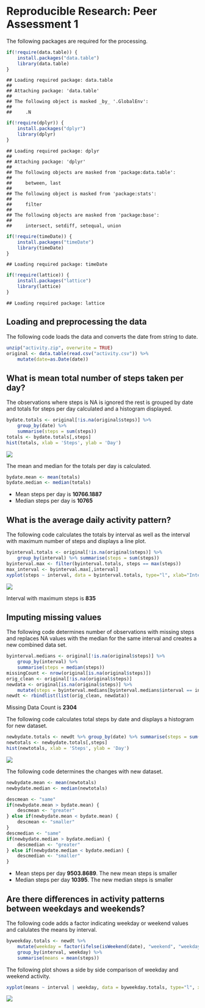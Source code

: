 # Reproducible Research: Peer Assessment 1

The following packages are required for the processing.


```r
if(!require(data.table)) {
    install.packages("data.table")
    library(data.table)
}
```

```
## Loading required package: data.table
## 
## Attaching package: 'data.table'
## 
## The following object is masked _by_ '.GlobalEnv':
## 
##     .N
```

```r
if(!require(dplyr)) {
    install.packages("dplyr")
    library(dplyr)
}
```

```
## Loading required package: dplyr
## 
## Attaching package: 'dplyr'
## 
## The following objects are masked from 'package:data.table':
## 
##     between, last
## 
## The following object is masked from 'package:stats':
## 
##     filter
## 
## The following objects are masked from 'package:base':
## 
##     intersect, setdiff, setequal, union
```

```r
if(!require(timeDate)) {
    install.packages("timeDate")
    library(timeDate)
}
```

```
## Loading required package: timeDate
```

```r
if(!require(lattice)) {
    install.packages("lattice")
    library(lattice)
}
```

```
## Loading required package: lattice
```


## Loading and preprocessing the data

The following code loads the data and converts the date from string to date.

```r
unzip("activity.zip", overwrite = TRUE)
original <- data.table(read.csv("activity.csv")) %>% 
    mutate(date=as.Date(date)) 
```


## What is mean total number of steps taken per day?

The observations where steps is NA is ignored the rest is grouped by date and totals for steps per day calculated and a histogram displayed.

```r
bydate.totals <- original[!is.na(original$steps)] %>% 
    group_by(date) %>% 
    summarise(steps = sum(steps))
totals <- bydate.totals[,steps]
hist(totals, xlab = 'Steps', ylab = 'Day')
```

![](PA1_template_files/figure-html/unnamed-chunk-3-1.png) 

The mean and median for the totals per day is calculated.

```r
bydate.mean <- mean(totals)
bydate.median <- median(totals)
```

- Mean steps per day is **10766.1887**  
- Median steps per day is **10765**

## What is the average daily activity pattern?
The following code calculates the totals by interval as well as the interval with maximum number of steps and displays a line plot.

```r
byinterval.totals <- original[!is.na(original$steps)] %>% 
    group_by(interval) %>% summarise(steps = sum(steps))
byinterval.max <- filter(byinterval.totals, steps == max(steps))
max_interval <- byinterval.max[,interval]
xyplot(steps ~ interval, data = byinterval.totals, type="l", xlab="Interval", ylab="Number of steps")
```

![](PA1_template_files/figure-html/unnamed-chunk-5-1.png) 

Interval with maximum steps is **835**

## Imputing missing values
The following code determines number of observations with missing steps and replaces NA values with the median for the same interval and creates a new combined data set.

```r
byinterval.medians <- original[!is.na(original$steps)] %>% 
    group_by(interval) %>% 
    summarise(steps = median(steps))
missingCount <- nrow(original[is.na(original$steps)])
orig_clean <- original[!is.na(original$steps)]
newdata <- original[is.na(original$steps)] %>% 
    mutate(steps = byinterval.medians[byinterval.medians$interval == interval,steps])
newdt <- rbindlist(list(orig_clean, newdata))
```

Missing Data Count is **2304**

The following code calculates total steps by date and displays a histogram for new dataset.

```r
newbydate.totals <- newdt %>% group_by(date) %>% summarise(steps = sum(steps))
newtotals <- newbydate.totals[,steps]
hist(newtotals, xlab = 'Steps', ylab = 'Day')
```

![](PA1_template_files/figure-html/unnamed-chunk-7-1.png) 

The following code determines the changes with new dataset.

```r
newbydate.mean <- mean(newtotals)
newbydate.median <- median(newtotals)

descmean <- "same"
if(newbydate.mean > bydate.mean) {
    descmean <- "greater"
} else if(newbydate.mean < bydate.mean) {
    descmean <- "smaller"
}
descmedian <- "same"
if(newbydate.median > bydate.median) {
    descmedian <- "greater"
} else if(newbydate.median < bydate.median) {
    descmedian <- "smaller"
}
```

- Mean steps per day **9503.8689**. The new mean steps is smaller  
- Median steps per day **10395**. The new median steps is smaller

## Are there differences in activity patterns between weekdays and weekends?
The following code adds a factor indicating weekday or weekend values and calulates the means by interval.

```r
byweekday.totals <- newdt %>% 
    mutate(weekday = factor(ifelse(isWeekend(date), "weekend", "weekday"))) %>% 
    group_by(interval, weekday) %>% 
    summarise(means = mean(steps))
```

The following plot shows a side by side comparison of weekday and weekend activity.

```r
xyplot(means ~ interval | weekday, data = byweekday.totals, type="l", xlab="Interval", ylab="Number of steps")
```

![](PA1_template_files/figure-html/unnamed-chunk-10-1.png) 
